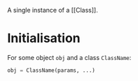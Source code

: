 A single instance of a [[Class]].
# Initialisation
For some object `obj` and a class `ClassName`:
```python
obj = ClassName(params, ...)
```
